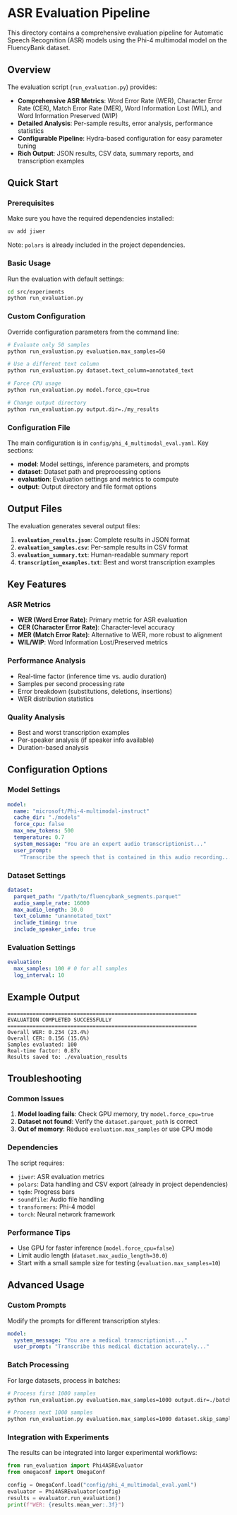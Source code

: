 # ASR Evaluation Pipeline

This directory contains a comprehensive evaluation pipeline for Automatic Speech
Recognition (ASR) models using the Phi-4 multimodal model on the FluencyBank
dataset.

## Overview

The evaluation script (`run_evaluation.py`) provides:

- **Comprehensive ASR Metrics**: Word Error Rate (WER), Character Error Rate
  (CER), Match Error Rate (MER), Word Information Lost (WIL), and Word
  Information Preserved (WIP)
- **Detailed Analysis**: Per-sample results, error analysis, performance
  statistics
- **Configurable Pipeline**: Hydra-based configuration for easy parameter tuning
- **Rich Output**: JSON results, CSV data, summary reports, and transcription
  examples

## Quick Start

### Prerequisites

Make sure you have the required dependencies installed:

```bash
uv add jiwer
```

Note: `polars` is already included in the project dependencies.

### Basic Usage

Run the evaluation with default settings:

```bash
cd src/experiments
python run_evaluation.py
```

### Custom Configuration

Override configuration parameters from the command line:

```bash
# Evaluate only 50 samples
python run_evaluation.py evaluation.max_samples=50

# Use a different text column
python run_evaluation.py dataset.text_column=annotated_text

# Force CPU usage
python run_evaluation.py model.force_cpu=true

# Change output directory
python run_evaluation.py output.dir=./my_results
```

### Configuration File

The main configuration is in `config/phi_4_multimodal_eval.yaml`. Key sections:

- **model**: Model settings, inference parameters, and prompts
- **dataset**: Dataset path and preprocessing options
- **evaluation**: Evaluation settings and metrics to compute
- **output**: Output directory and file format options

## Output Files

The evaluation generates several output files:

1. **`evaluation_results.json`**: Complete results in JSON format
2. **`evaluation_samples.csv`**: Per-sample results in CSV format
3. **`evaluation_summary.txt`**: Human-readable summary report
4. **`transcription_examples.txt`**: Best and worst transcription examples

## Key Features

### ASR Metrics

- **WER (Word Error Rate)**: Primary metric for ASR evaluation
- **CER (Character Error Rate)**: Character-level accuracy
- **MER (Match Error Rate)**: Alternative to WER, more robust to alignment
- **WIL/WIP**: Word Information Lost/Preserved metrics

### Performance Analysis

- Real-time factor (inference time vs. audio duration)
- Samples per second processing rate
- Error breakdown (substitutions, deletions, insertions)
- WER distribution statistics

### Quality Analysis

- Best and worst transcription examples
- Per-speaker analysis (if speaker info available)
- Duration-based analysis

## Configuration Options

### Model Settings

```yaml
model:
  name: "microsoft/Phi-4-multimodal-instruct"
  cache_dir: "./models"
  force_cpu: false
  max_new_tokens: 500
  temperature: 0.7
  system_message: "You are an expert audio transcriptionist..."
  user_prompt:
    "Transcribe the speech that is contained in this audio recording..."
```

### Dataset Settings

```yaml
dataset:
  parquet_path: "/path/to/fluencybank_segments.parquet"
  audio_sample_rate: 16000
  max_audio_length: 30.0
  text_column: "unannotated_text"
  include_timing: true
  include_speaker_info: true
```

### Evaluation Settings

```yaml
evaluation:
  max_samples: 100 # 0 for all samples
  log_interval: 10
```

## Example Output

```
============================================================
EVALUATION COMPLETED SUCCESSFULLY
============================================================
Overall WER: 0.234 (23.4%)
Overall CER: 0.156 (15.6%)
Samples evaluated: 100
Real-time factor: 0.87x
Results saved to: ./evaluation_results
```

## Troubleshooting

### Common Issues

1. **Model loading fails**: Check GPU memory, try `model.force_cpu=true`
2. **Dataset not found**: Verify the `dataset.parquet_path` is correct
3. **Out of memory**: Reduce `evaluation.max_samples` or use CPU mode

### Dependencies

The script requires:

- `jiwer`: ASR evaluation metrics
- `polars`: Data handling and CSV export (already in project dependencies)
- `tqdm`: Progress bars
- `soundfile`: Audio file handling
- `transformers`: Phi-4 model
- `torch`: Neural network framework

### Performance Tips

- Use GPU for faster inference (`model.force_cpu=false`)
- Limit audio length (`dataset.max_audio_length=30.0`)
- Start with a small sample size for testing (`evaluation.max_samples=10`)

## Advanced Usage

### Custom Prompts

Modify the prompts for different transcription styles:

```yaml
model:
  system_message: "You are a medical transcriptionist..."
  user_prompt: "Transcribe this medical dictation accurately..."
```

### Batch Processing

For large datasets, process in batches:

```bash
# Process first 1000 samples
python run_evaluation.py evaluation.max_samples=1000 output.dir=./batch_1

# Process next 1000 samples
python run_evaluation.py evaluation.max_samples=1000 dataset.skip_samples=1000 output.dir=./batch_2
```

### Integration with Experiments

The results can be integrated into larger experimental workflows:

```python
from run_evaluation import Phi4ASREvaluator
from omegaconf import OmegaConf

config = OmegaConf.load("config/phi_4_multimodal_eval.yaml")
evaluator = Phi4ASREvaluator(config)
results = evaluator.run_evaluation()
print(f"WER: {results.mean_wer:.3f}")
```
